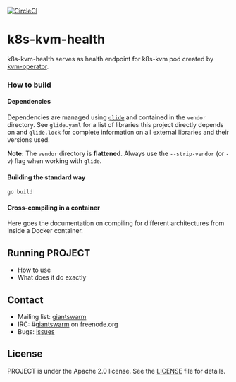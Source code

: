 [![CircleCI](https://circleci.com/gh/giantswarm/k8s-kvm-health/tree/master.svg?style=shield)](https://circleci.com/gh/giantswarm/k8s-kvm-health/tree/master)
# k8s-kvm-health

k8s-kvm-health serves as health endpoint for k8s-kvm pod created by [kvm-operator](https://github.com/giantswarm/kvm-operator).

### How to build

#### Dependencies

Dependencies are managed using [`glide`](https://github.com/Masterminds/glide) and contained in the `vendor` directory. See `glide.yaml` for a list of libraries this project directly depends on and `glide.lock` for complete information on all external libraries and their versions used.

**Note:** The `vendor` directory is **flattened**. Always use the `--strip-vendor` (or `-v`) flag when working with `glide`.

#### Building the standard way

```nohighlight
go build
```

#### Cross-compiling in a container

Here goes the documentation on compiling for different architectures from inside a Docker container.

## Running PROJECT

- How to use
- What does it do exactly

## Contact

- Mailing list: [giantswarm](https://groups.google.com/forum/!forum/giantswarm)
- IRC: #[giantswarm](irc://irc.freenode.org:6667/#giantswarm) on freenode.org
- Bugs: [issues](https://github.com/giantswarm/PROJECT/issues)

## License

PROJECT is under the Apache 2.0 license. See the [LICENSE](/giantswarm/example-opensource-repo/blob/master/LICENSE) file for details.
